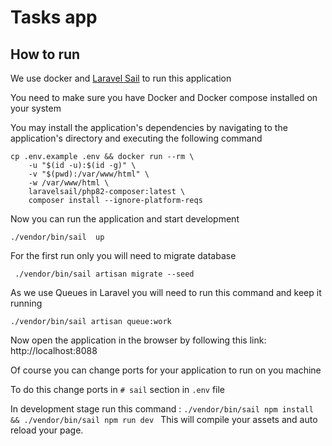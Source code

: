 # Tasks app

## How to run
We use docker and [Laravel Sail](https://laravel.com/docs/10.x/sail) to run this application

You need to make sure you have Docker and Docker compose installed on your system

You may install the application's dependencies by navigating to the application's directory and executing the following command

```
cp .env.example .env && docker run --rm \
    -u "$(id -u):$(id -g)" \
    -v "$(pwd):/var/www/html" \
    -w /var/www/html \
    laravelsail/php82-composer:latest \
    composer install --ignore-platform-reqs
```

Now you can run the application and start development

```./vendor/bin/sail  up```

For the first run only you will need to migrate database

``` ./vendor/bin/sail artisan migrate --seed```

As we use Queues in Laravel you will need to run this command and keep it running

``` ./vendor/bin/sail artisan queue:work ```

Now open the application in the browser by following this link: http://localhost:8088

Of course you can change ports for your application to run on you machine

To do this change ports in `# sail` section in `.env` file

In development stage run this command :
```./vendor/bin/sail npm install && ./vendor/bin/sail npm run dev ```
This will compile your assets and auto reload your page.
